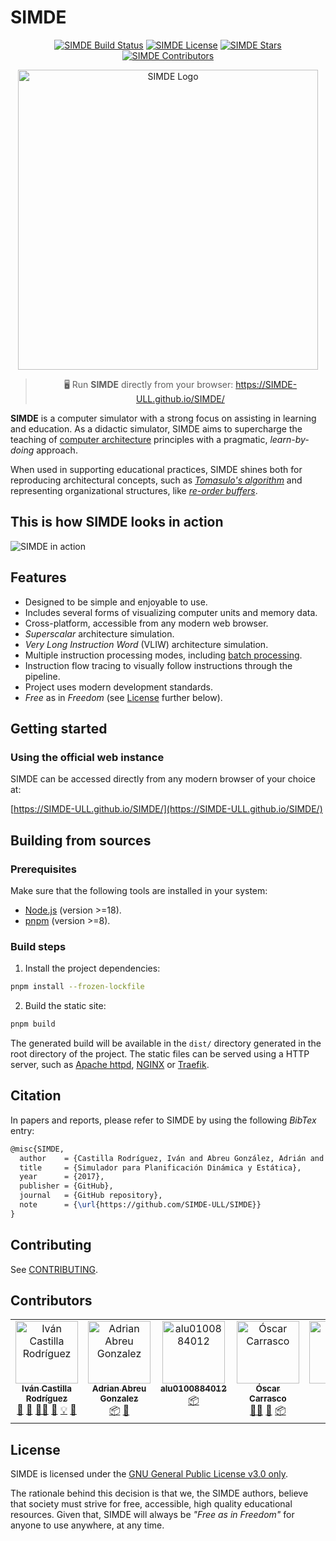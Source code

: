 # SIMDE

<p align="center">
    <a href="https://github.com/SIMDE-ULL/SIMDE/actions/workflows/build.yml"><img alt="SIMDE Build Status" src="https://img.shields.io/github/actions/workflow/status/SIMDE-ULL/SIMDE/build.yml" /></a>
    <a href="https://github.com/SIMDE-ULL/SIMDE?tab=GPL-3.0-1-ov-file"><img alt="SIMDE License" src="https://img.shields.io/github/license/SIMDE-ULL/SIMDE" /></a>
    <a href="https://github.com/SIMDE-ULL/SIMDE/stargazers"><img alt="SIMDE Stars" src="https://img.shields.io/github/stars/SIMDE-ULL/SIMDE" /></a>
    <a href="https://github.com/SIMDE-ULL/SIMDE?tab=readme-ov-file#contributors"><img alt="SIMDE Contributors" src="https://img.shields.io/github/all-contributors/SIMDE-ULL/SIMDE?color=red" /></a>
</p>

<p align="center">
    <img width="480px" alt="SIMDE Logo" src="https://github.com/SIMDE-ULL/SIMDE/assets/25517190/6af8eb99-8b46-4f08-a78a-195863fff035" />
</p>

> <p align="center">🖥️ Run <b>SIMDE</b> directly from your browser: <a href="https://SIMDE-ULL.github.io/SIMDE/">https://SIMDE-ULL.github.io/SIMDE/</a></p>

__SIMDE__ is a computer simulator with a strong focus on assisting in learning and education. As a didactic simulator, SIMDE aims to supercharge the teaching of [computer architecture]((https://en.wikipedia.org/wiki/Computer_architecture)) principles with a pragmatic, _learn-by-doing_ approach.

When used in supporting educational practices, SIMDE shines both for reproducing architectural concepts, such as [_Tomasulo's algorithm_](https://en.wikipedia.org/wiki/Tomasulo%27s_algorithm) and representing organizational structures, like [_re-order buffers_](https://en.wikipedia.org/wiki/Re-order_buffer).

## This is how SIMDE looks in action

![SIMDE in action](https://github.com/SIMDE-ULL/SIMDE/assets/25517190/32e20b09-ecf5-45a1-9057-6a708426a6be)

## Features

* Designed to be simple and enjoyable to use.
* Includes several forms of visualizing computer units and memory data.
* Cross-platform, accessible from any modern web browser.
* _Superscalar_ architecture simulation.
* _Very Long Instruction Word_ (VLIW) architecture simulation.
* Multiple instruction processing modes, including [batch processing](https://en.wikipedia.org/wiki/Batch_processing).
* Instruction flow tracing to visually follow instructions through the pipeline.
* Project uses modern development standards.
* _Free_ as in _Freedom_ (see [License](#license) further below).

## Getting started

### Using the official web instance

SIMDE can be accessed directly from any modern browser of your choice at:

 [https://SIMDE-ULL.github.io/SIMDE/](https://SIMDE-ULL.github.io/SIMDE/)

## Building from sources

### Prerequisites

Make sure that the following tools are installed in your system:

* [Node.js](https://nodejs.org/en) (version >=18).
* [pnpm](https://pnpm.io/) (version >=8).

### Build steps

1. Install the project dependencies:
```bash
pnpm install --frozen-lockfile
```

2. Build the static site:
```bash
pnpm build
```

The generated build will be available in the `dist/` directory generated in the root directory of the project. The static files can be served using a HTTP server, such as [Apache httpd](https://httpd.apache.org/), [NGINX](https://www.nginx.com/) or [Traefik](https://traefik.io/).

## Citation

In papers and reports, please refer to SIMDE by using the following _BibTex_ entry:

```tex
@misc{SIMDE,
  author    = {Castilla Rodríguez, Iván and Abreu González, Adrián and Díaz Arteaga, Melissa and Carrasco Benítez, Óscar and La Spina, Francesco},
  title     = {Simulador para Planificación Dinámica y Estática},
  year      = {2017},
  publisher = {GitHub},
  journal   = {GitHub repository},
  note      = {\url{https://github.com/SIMDE-ULL/SIMDE}}
}
```

## Contributing
See [CONTRIBUTING](CONTRIBUTING.md).

## Contributors

<!-- ALL-CONTRIBUTORS-LIST:START - Do not remove or modify this section -->
<!-- prettier-ignore-start -->
<!-- markdownlint-disable -->
<table>
  <tbody>
    <tr>
      <td align="center" valign="top" width="14.28%"><a href="https://github.com/icasrod"><img src="https://avatars.githubusercontent.com/u/17193911?v=4?s=100" width="100px;" alt="Iván Castilla Rodríguez"/><br /><sub><b>Iván Castilla Rodríguez</b></sub></a><br /><a href="#research-icasrod" title="Research">🔬</a> <a href="#projectManagement-icasrod" title="Project Management">📆</a> <a href="#mentoring-icasrod" title="Mentoring">🧑‍🏫</a> <a href="#ideas-icasrod" title="Ideas, Planning, & Feedback">🤔</a> <a href="#example-icasrod" title="Examples">💡</a> <a href="#doc-icasrod" title="Documentation">📖</a></td>
      <td align="center" valign="top" width="14.28%"><a href="https://adrianabreu.gitlab.io"><img src="https://avatars.githubusercontent.com/u/9080392?v=4?s=100" width="100px;" alt="Adrian Abreu Gonzalez"/><br /><sub><b>Adrian Abreu Gonzalez</b></sub></a><br /><a href="#platform-adrianabreu" title="Packaging/porting to new platform">📦</a> <a href="#design-adrianabreu" title="Design">🎨</a></td>
      <td align="center" valign="top" width="14.28%"><a href="https://github.com/alu0100884012"><img src="https://avatars.githubusercontent.com/u/22546849?v=4?s=100" width="100px;" alt="alu0100884012"/><br /><sub><b>alu0100884012</b></sub></a><br /><a href="#platform-alu0100884012" title="Packaging/porting to new platform">📦</a></td>
      <td align="center" valign="top" width="14.28%"><a href="http://oxca.be"><img src="https://avatars.githubusercontent.com/u/25517190?v=4?s=100" width="100px;" alt="Óscar Carrasco"/><br /><sub><b>Óscar Carrasco</b></sub></a><br /><a href="#mentoring-oxcabe" title="Mentoring">🧑‍🏫</a> <a href="#maintenance-oxcabe" title="Maintenance">🚧</a> <a href="#platform-oxcabe" title="Packaging/porting to new platform">📦</a></td>
      <td align="center" valign="top" width="14.28%"><a href="https://github.com/endes0"><img src="https://avatars.githubusercontent.com/u/5920682?v=4?s=100" width="100px;" alt="endes0"/><br /><sub><b>endes0</b></sub></a><br /><a href="#test-endes0" title="Tests">⚠️</a> <a href="#maintenance-endes0" title="Maintenance">🚧</a></td>
    </tr>
  </tbody>
</table>

<!-- markdownlint-restore -->
<!-- prettier-ignore-end -->

<!-- ALL-CONTRIBUTORS-LIST:END -->

## License

SIMDE is licensed under the [GNU General Public License v3.0 only](https://spdx.org/licenses/GPL-3.0-only.html).

The rationale behind this decision is that we, the SIMDE authors, believe that society must strive for free, accessible, high quality educational resources. Given that, SIMDE will always be _"Free as in Freedom"_ for anyone to use anywhere, at any time.
